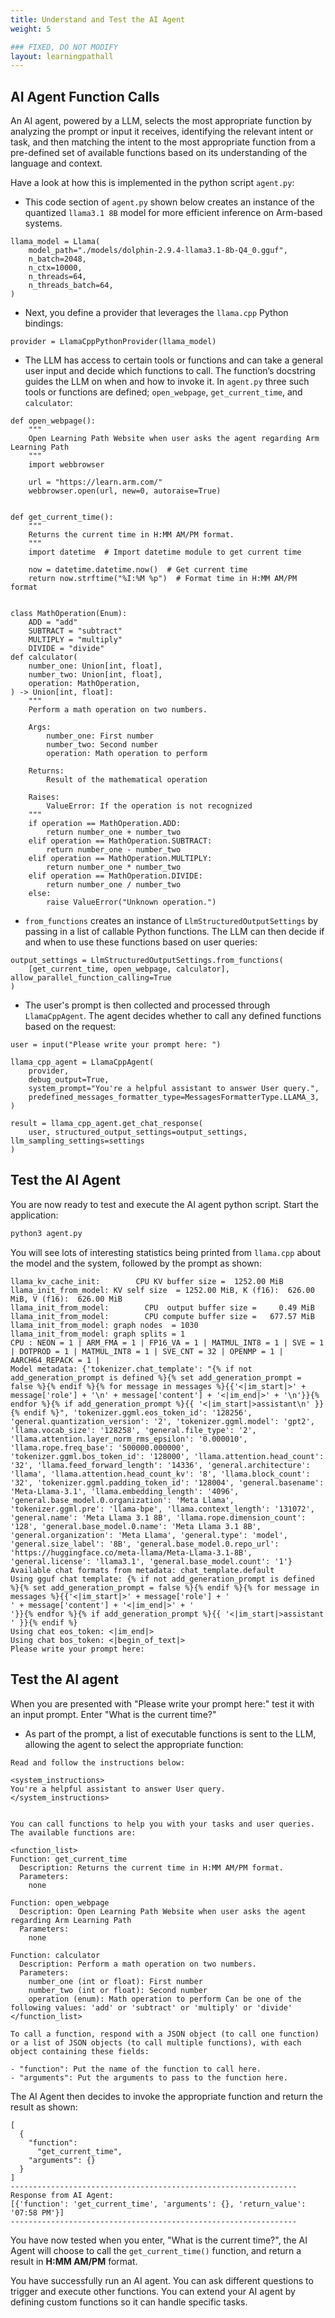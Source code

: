 ```yaml
---
title: Understand and Test the AI Agent
weight: 5

### FIXED, DO NOT MODIFY
layout: learningpathall
---
```


## AI Agent Function Calls

An AI agent, powered by a LLM, selects the most appropriate function by analyzing the prompt or input it receives, identifying the relevant intent or task, and then matching the intent to the most appropriate function from a pre-defined set of available functions based on its understanding of the language and context.

Have a look at how this is implemented in the python script `agent.py`:

- This code section of `agent.py` shown below creates an instance of the quantized `llama3.1 8B` model for more efficient inference on Arm-based systems.
```output
llama_model = Llama(
    model_path="./models/dolphin-2.9.4-llama3.1-8b-Q4_0.gguf",
    n_batch=2048,
    n_ctx=10000,
    n_threads=64,
    n_threads_batch=64,
)
```

- Next, you define a provider that leverages the `llama.cpp` Python bindings:
```output
provider = LlamaCppPythonProvider(llama_model)
```

- The LLM has access to certain tools or functions and can take a general user input and decide which functions to call. The function’s docstring guides the LLM on when and how to invoke it. In `agent.py` three such tools or functions are defined; `open_webpage`, `get_current_time`, and `calculator`: 

```output
def open_webpage():
    """
    Open Learning Path Website when user asks the agent regarding Arm Learning Path
    """
    import webbrowser

    url = "https://learn.arm.com/"
    webbrowser.open(url, new=0, autoraise=True)


def get_current_time():
    """
    Returns the current time in H:MM AM/PM format.
    """
    import datetime  # Import datetime module to get current time

    now = datetime.datetime.now()  # Get current time
    return now.strftime("%I:%M %p")  # Format time in H:MM AM/PM format


class MathOperation(Enum):
    ADD = "add"
    SUBTRACT = "subtract"
    MULTIPLY = "multiply"
    DIVIDE = "divide"
def calculator(
    number_one: Union[int, float],
    number_two: Union[int, float],
    operation: MathOperation,
) -> Union[int, float]:
    """
    Perform a math operation on two numbers.

    Args:
        number_one: First number
        number_two: Second number
        operation: Math operation to perform

    Returns:
        Result of the mathematical operation

    Raises:
        ValueError: If the operation is not recognized
    """
    if operation == MathOperation.ADD:
        return number_one + number_two
    elif operation == MathOperation.SUBTRACT:
        return number_one - number_two
    elif operation == MathOperation.MULTIPLY:
        return number_one * number_two
    elif operation == MathOperation.DIVIDE:
        return number_one / number_two
    else:
        raise ValueError("Unknown operation.")
```

- `from_functions` creates an instance of `LlmStructuredOutputSettings` by passing in a list of callable Python functions. The LLM can then decide if and when to use these functions based on user queries:

```output
output_settings = LlmStructuredOutputSettings.from_functions(
    [get_current_time, open_webpage, calculator], allow_parallel_function_calling=True
)

```
- The user's prompt is then collected and processed through `LlamaCppAgent`. The agent decides whether to call any defined functions based on the request:
```
user = input("Please write your prompt here: ")

llama_cpp_agent = LlamaCppAgent(
    provider,
    debug_output=True,
    system_prompt="You're a helpful assistant to answer User query.",
    predefined_messages_formatter_type=MessagesFormatterType.LLAMA_3,
)

result = llama_cpp_agent.get_chat_response(
    user, structured_output_settings=output_settings, llm_sampling_settings=settings
)
```

## Test the AI Agent

You are now ready to test and execute the AI agent python script. Start the application:

```bash
python3 agent.py
```

You will see lots of interesting statistics being printed from `llama.cpp` about the model and the system, followed by the prompt as shown:

```output
llama_kv_cache_init:        CPU KV buffer size =  1252.00 MiB
llama_init_from_model: KV self size  = 1252.00 MiB, K (f16):  626.00 MiB, V (f16):  626.00 MiB
llama_init_from_model:        CPU  output buffer size =     0.49 MiB
llama_init_from_model:        CPU compute buffer size =   677.57 MiB
llama_init_from_model: graph nodes  = 1030
llama_init_from_model: graph splits = 1
CPU : NEON = 1 | ARM_FMA = 1 | FP16_VA = 1 | MATMUL_INT8 = 1 | SVE = 1 | DOTPROD = 1 | MATMUL_INT8 = 1 | SVE_CNT = 32 | OPENMP = 1 | AARCH64_REPACK = 1 |
Model metadata: {'tokenizer.chat_template': "{% if not add_generation_prompt is defined %}{% set add_generation_prompt = false %}{% endif %}{% for message in messages %}{{'<|im_start|>' + message['role'] + '\n' + message['content'] + '<|im_end|>' + '\n'}}{% endfor %}{% if add_generation_prompt %}{{ '<|im_start|>assistant\n' }}{% endif %}", 'tokenizer.ggml.eos_token_id': '128256', 'general.quantization_version': '2', 'tokenizer.ggml.model': 'gpt2', 'llama.vocab_size': '128258', 'general.file_type': '2', 'llama.attention.layer_norm_rms_epsilon': '0.000010', 'llama.rope.freq_base': '500000.000000', 'tokenizer.ggml.bos_token_id': '128000', 'llama.attention.head_count': '32', 'llama.feed_forward_length': '14336', 'general.architecture': 'llama', 'llama.attention.head_count_kv': '8', 'llama.block_count': '32', 'tokenizer.ggml.padding_token_id': '128004', 'general.basename': 'Meta-Llama-3.1', 'llama.embedding_length': '4096', 'general.base_model.0.organization': 'Meta Llama', 'tokenizer.ggml.pre': 'llama-bpe', 'llama.context_length': '131072', 'general.name': 'Meta Llama 3.1 8B', 'llama.rope.dimension_count': '128', 'general.base_model.0.name': 'Meta Llama 3.1 8B', 'general.organization': 'Meta Llama', 'general.type': 'model', 'general.size_label': '8B', 'general.base_model.0.repo_url': 'https://huggingface.co/meta-llama/Meta-Llama-3.1-8B', 'general.license': 'llama3.1', 'general.base_model.count': '1'}
Available chat formats from metadata: chat_template.default
Using gguf chat template: {% if not add_generation_prompt is defined %}{% set add_generation_prompt = false %}{% endif %}{% for message in messages %}{{'<|im_start|>' + message['role'] + '
' + message['content'] + '<|im_end|>' + '
'}}{% endfor %}{% if add_generation_prompt %}{{ '<|im_start|>assistant
' }}{% endif %}
Using chat eos_token: <|im_end|>
Using chat bos_token: <|begin_of_text|>
Please write your prompt here:
```

## Test the AI agent

When you are presented with "Please write your prompt here:" test it with an input prompt. Enter "What is the current time?"

- As part of the prompt, a list of executable functions is sent to the LLM, allowing the agent to select the appropriate function:

```output
Read and follow the instructions below:

<system_instructions>
You're a helpful assistant to answer User query.
</system_instructions>


You can call functions to help you with your tasks and user queries. The available functions are:

<function_list>
Function: get_current_time
  Description: Returns the current time in H:MM AM/PM format.
  Parameters:
    none

Function: open_webpage
  Description: Open Learning Path Website when user asks the agent regarding Arm Learning Path
  Parameters:
    none

Function: calculator
  Description: Perform a math operation on two numbers.
  Parameters:
    number_one (int or float): First number
    number_two (int or float): Second number
    operation (enum): Math operation to perform Can be one of the following values: 'add' or 'subtract' or 'multiply' or 'divide'
</function_list>

To call a function, respond with a JSON object (to call one function) or a list of JSON objects (to call multiple functions), with each object containing these fields:

- "function": Put the name of the function to call here.
- "arguments": Put the arguments to pass to the function here.
```

The AI Agent then decides to invoke the appropriate function and return the result as shown:

```output
[
  {
    "function":
      "get_current_time",
    "arguments": {}
  }
]
----------------------------------------------------------------
Response from AI Agent:
[{'function': 'get_current_time', 'arguments': {}, 'return_value': '07:58 PM'}]
----------------------------------------------------------------
```

You have now tested when you enter, "What is the current time?", the AI Agent will choose to call the `get_current_time()` function, and return a result in **H:MM AM/PM** format.

You have successfully run an AI agent. You can ask different questions to trigger and execute other functions. You can extend your AI agent by defining custom functions so it can handle specific tasks. 



